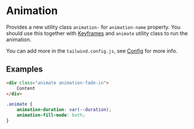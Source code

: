 # Animation
Provides a new utility class `animation-` for `animation-name` property. You should use this together with [Keyframes](/docs/layout/keyframes) and `animate` utility class to run the animation.

You can add more in the `tailwind.config.js`, see [Config](/docs/config#animations) for more info.

## Examples
```html
<div class="animate animation-fade-in">
    Content
</div>
```
```css
.animate {
    animation-duration: var(--duration);
    animation-fill-mode: both;
}
```
